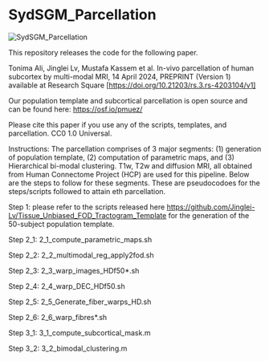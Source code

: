 # SydSGM_Parcellation
![SydSGM_Parcellation](https://github.com/tonimaali/SydSGM_Parcellation/assets/73574216/eff01369-40b1-4419-ab0b-97d41da59172)

This repository releases the code for the following paper.

Tonima Ali, Jinglei Lv, Mustafa Kassem et al. In-vivo parcellation of human subcortex by multi-modal MRI, 14 April 2024, PREPRINT (Version 1) available at Research Square [https://doi.org/10.21203/rs.3.rs-4203104/v1]

Our population template and subcortical parcellation is open source and can be found here: https://osf.io/pmuez/

Please cite this paper if you use any of the scripts, templates, and parcellation. CC0 1.0 Universal.

Instructions:
The parcellation comprises of 3 major segments: (1) generation of population template, (2) computation of parametric maps, and (3) Hierarchical bi-modal clustering. T1w, T2w and diffusion MRI, all obtained from Human Connectome Project (HCP) are used for this pipeline. Below are the steps to follow for these segments. These are pseudocodoes for the steps/scripts followed to attain eth parcellation.

Step 1:  please refer to the scripts released here https://github.com/Jinglei-Lv/Tissue_Unbiased_FOD_Tractogram_Template for the generation of the 50-subject population template. 

Step 2_1: 2_1_compute_parametric_maps.sh

Step 2_2: 2_2_multimodal_reg_apply2fod.sh

Step 2_3: 2_3_warp_images_HDf50*.sh

Step 2_4: 2_4_warp_DEC_HDf50.sh

Step 2_5: 2_5_Generate_fiber_warps_HD.sh

Step 2_6: 2_6_warp_fibres*.sh

Step 3_1: 3_1_compute_subcortical_mask.m

Step 3_2: 3_2_bimodal_clustering.m
